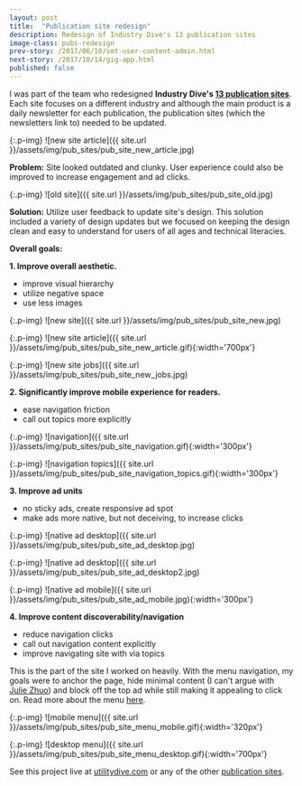 ```yaml
---
layout: post
title:  "Publication site redesign"
description: Redesign of Industry Dive's 13 publication sites
image-class: pubs-redesign
prev-story: /2017/06/10/smt-user-content-admin.html
next-story: /2017/10/14/gig-app.html
published: false
---
```


I was part of the team who redesigned **Industry Dive's [13 publication sites](http://industrydive.com/industries/)**. Each site focuses on a different industry and although the main product is a daily newsletter for each publication, the publication sites (which the newsletters link to) needed to be updated.

{:.p-img}
![new site article]({{ site.url }}/assets/img/pub_sites/pub_site_new_article.jpg)

**Problem:** Site looked outdated and clunky. User experience could also be improved to increase engagement and ad clicks. 

{:.p-img}
![old site]({{ site.url }}/assets/img/pub_sites/pub_site_old.jpg)

**Solution:** Utilize user feedback to update site's design. This solution included a variety of design updates but we focused on keeping the design clean and easy to understand for users of all ages and technical literacies. 

**Overall goals:** 

**1. Improve overall aesthetic.** 
- improve visual hierarchy
- utilize negative space 
- use less images

{:.p-img}
![new site]({{ site.url }}/assets/img/pub_sites/pub_site_new.jpg)

{:.p-img}
![new site article]({{ site.url }}/assets/img/pub_sites/pub_site_new_article.gif){:width='700px'}

{:.p-img}
![new site jobs]({{ site.url }}/assets/img/pub_sites/pub_site_new_jobs.jpg)

**2. Significantly improve mobile experience for readers.**
- ease navigation friction
- call out topics more explicitly 

{:.p-img}
![navigation]({{ site.url }}/assets/img/pub_sites/pub_site_navigation.gif){:width='300px'}

{:.p-img}
![navigation topics]({{ site.url }}/assets/img/pub_sites/pub_site_navigation_topics.gif){:width='300px'}

**3. Improve ad units**
- no sticky ads, create responsive ad spot
- make ads more native, but not deceiving, to increase clicks

{:.p-img}
![native ad desktop]({{ site.url }}/assets/img/pub_sites/pub_site_ad_desktop.jpg)

{:.p-img}
![native ad desktop]({{ site.url }}/assets/img/pub_sites/pub_site_ad_desktop2.jpg)

{:.p-img}
![native ad mobile]({{ site.url }}/assets/img/pub_sites/pub_site_ad_mobile.jpg){:width='300px'}

**4. Improve content discoverability/navigation**

- reduce navigation clicks
- call out navigation content explicitly
- improve navigating site with via topics

This is the part of the site I worked on heavily. With the menu navigation, my goals were to anchor the page, hide minimal content (I can't argue with [Julie Zhuo](https://medium.com/the-year-of-the-looking-glass/what-you-see-is-what-you-use-5a97677a8c71#.18bilnmdf)) and block off the top ad while still making it appealing to click on. Read more about the menu [here](http://industrydive.com/news/post/building-our-new-menu/).

{:.p-img}
![mobile menu]({{ site.url }}/assets/img/pub_sites/pub_site_menu_mobile.gif){:width='320px'}

{:.p-img}
![desktop menu]({{ site.url }}/assets/img/pub_sites/pub_site_menu_desktop.gif){:width='700px'}

See this project live at [utilitydive.com](http://www.utilitydive.com/) or any of the other [publication sites](http://industrydive.com/industries/). 




